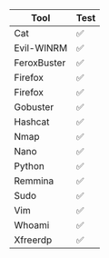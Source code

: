 | Tool       | Test        |
|------------|-------------|    
| Cat    |  :white_check_mark:    |
| Evil-WINRM    |  :white_check_mark:    |
| FeroxBuster    |  :white_check_mark:    |
| Firefox    |  :white_check_mark:    |
| Firefox    |  :white_check_mark:    |
| Gobuster    | :white_check_mark:      |  
| Hashcat    | :white_check_mark:      |  
| Nmap   | :white_check_mark:      |   
| Nano   | :white_check_mark:      |
| Python   | :white_check_mark:      |
| Remmina    |  :white_check_mark:    |
| Sudo    |  :white_check_mark:    |
| Vim   | :white_check_mark:      |
| Whoami    |  :white_check_mark:    |
| Xfreerdp    |  :white_check_mark:    |


